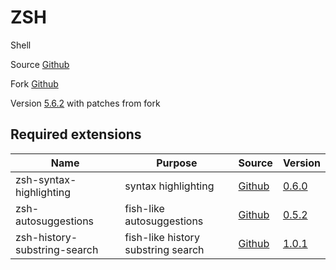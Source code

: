# ZSH

Shell

Source [Github](https://github.com/zsh-users/zsh)

Fork [Github](https://github.com/tardypad/zsh)

Version [5.6.2](https://github.com/zsh-users/zsh/releases/tag/zsh-5.6.2) with patches from fork

## Required extensions

| Name                            | Purpose                                 | Source                                                                   | Version                                                                                                                   |
|---------------------------------|-----------------------------------------|--------------------------------------------------------------------------|---------------------------------------------------------------------------------------------------------------------------|
| zsh-syntax-highlighting         | syntax highlighting                     | [Github](https://github.com/zsh-users/zsh-syntax-highlighting)           | [0.6.0](https://github.com/zsh-users/zsh-syntax-highlighting/releases/tag/0.6.0)                                          |
| zsh-autosuggestions             | fish-like autosuggestions               | [Github](https://github.com/zsh-users/zsh-autosuggestions)               | [0.5.2](https://github.com/zsh-users/zsh-autosuggestions/releases/tag/v0.5.2)                                             |
| zsh-history-substring-search    | fish-like history substring search      | [Github](https://github.com/zsh-users/zsh-history-substring-search)      | [1.0.1](https://github.com/zsh-users/zsh-history-substring-search/releases/tag/v1.0.1)                                    |
